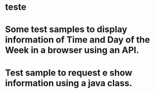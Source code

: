 # teste

# Some test samples to display information of Time and Day of the Week in a browser using an API.

# Test sample to request e show information using a java class.
